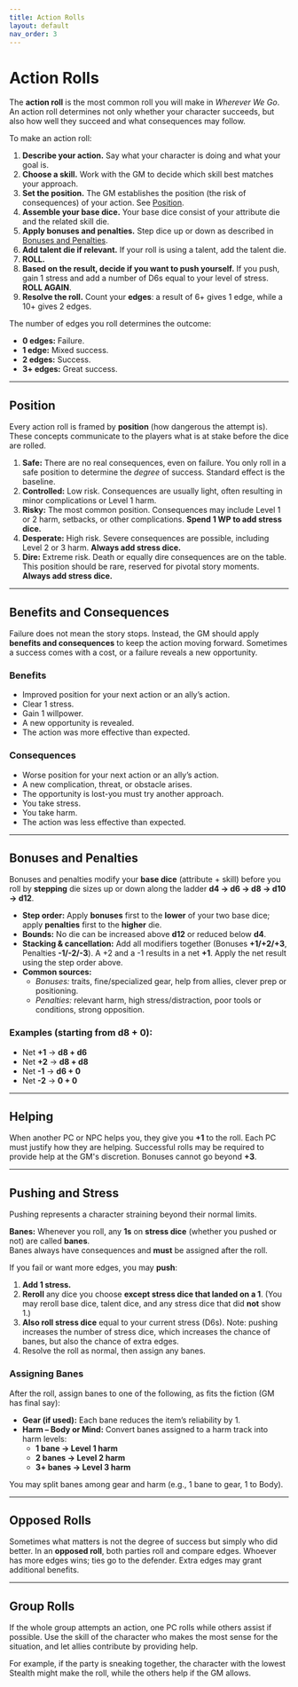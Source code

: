 ```yaml
---
title: Action Rolls
layout: default
nav_order: 3
---
```


# Action Rolls

The **action roll** is the most common roll you will make in *Wherever We Go*. An action roll determines not only whether your character succeeds, but also how well they succeed and what consequences may follow.

To make an action roll:

1. **Describe your action.** Say what your character is doing and what your goal is.
2. **Choose a skill.** Work with the GM to decide which skill best matches your approach.
3. **Set the position.** The GM establishes the position (the risk of consequences) of your action. See [Position](#position).
4. **Assemble your base dice.** Your base dice consist of your attribute die and the related skill die.
5. **Apply bonuses and penalties.** Step dice up or down as described in [Bonuses and Penalties](#bonuses-and-penalties).
6. **Add talent die if relevant.** If your roll is using a talent, add the talent die.
7. **ROLL.**
8. **Based on the result, decide if you want to push yourself.** If you push, gain 1 stress and add a number of D6s equal to your level of stress. **ROLL AGAIN**.
9. **Resolve the roll.** Count your **edges**: a result of 6+ gives 1 edge, while a 10+ gives 2 edges.

The number of edges you roll determines the outcome:

- **0 edges:** Failure.
- **1 edge:** Mixed success.
- **2 edges:** Success.
- **3+ edges:** Great success.

---

## Position

Every action roll is framed by **position** (how dangerous the attempt is). These concepts communicate to the players what is at stake before the dice are rolled.

1. **Safe:** There are no real consequences, even on failure. You only roll in a safe position to determine the *degree* of success. Standard effect is the baseline.
2. **Controlled:** Low risk. Consequences are usually light, often resulting in minor complications or Level 1 harm.
3. **Risky:** The most common position. Consequences may include Level 1 or 2 harm, setbacks, or other complications. **Spend 1 WP to add stress dice.**
4. **Desperate:** High risk. Severe consequences are possible, including Level 2 or 3 harm. **Always add stress dice.**
5. **Dire:** Extreme risk. Death or equally dire consequences are on the table. This position should be rare, reserved for pivotal story moments. **Always add stress dice.**

---

## Benefits and Consequences

Failure does not mean the story stops. Instead, the GM should apply **benefits and consequences** to keep the action moving forward. Sometimes a success comes with a cost, or a failure reveals a new opportunity.

### Benefits
- Improved position for your next action or an ally’s action.
- Clear 1 stress.
- Gain 1 willpower.
- A new opportunity is revealed.
- The action was more effective than expected.

### Consequences
- Worse position for your next action or an ally’s action.
- A new complication, threat, or obstacle arises.
- The opportunity is lost-you must try another approach.
- You take stress.
- You take harm.
- The action was less effective than expected.

---

## Bonuses and Penalties

Bonuses and penalties modify your **base dice** (attribute + skill) before you roll by **stepping** die sizes up or down along the ladder **d4 → d6 → d8 → d10 → d12**.

- **Step order:** Apply **bonuses** first to the **lower** of your two base dice; apply **penalties** first to the **higher** die.
- **Bounds:** No die can be increased above **d12** or reduced below **d4**.
- **Stacking & cancellation:** Add all modifiers together (Bonuses **+1/+2/+3**, Penalties **-1/-2/-3**). A +2 and a -1 results in a net **+1**. Apply the net result using the step order above.
- **Common sources:**  
  - *Bonuses:* traits, fine/specialized gear, help from allies, clever prep or positioning.  
  - *Penalties:* relevant harm, high stress/distraction, poor tools or conditions, strong opposition.

### Examples (starting from d8 + 0):
- Net **+1** → **d8 + d6**  
- Net **+2** → **d8 + d8**  
- Net **-1** → **d6 + 0**  
- Net **-2** → **0 + 0**

---

## Helping

When another PC or NPC helps you, they give you **+1** to the roll. Each PC must justify how they are helping. Successful rolls may be required to provide help at the GM's discretion. Bonuses cannot go beyond **+3**.

---

## Pushing and Stress

Pushing represents a character straining beyond their normal limits.

**Banes:** Whenever you roll, any **1s** on **stress dice** (whether you pushed or not) are called **banes**.  
Banes always have consequences and **must** be assigned after the roll.

If you fail or want more edges, you may **push**:

1. **Add 1 stress.**
2. **Reroll** any dice you choose **except stress dice that landed on a 1**.
   (You may reroll base dice, talent dice, and any stress dice that did **not** show 1.)
3. **Also roll stress dice** equal to your current stress (D6s).
   Note: pushing increases the number of stress dice, which increases the chance of banes, but also the chance of extra edges.
4. Resolve the roll as normal, then assign any banes.

### Assigning Banes
After the roll, assign banes to one of the following, as fits the fiction (GM has final say):

- **Gear (if used):** Each bane reduces the item’s reliability by 1.
- **Harm – Body or Mind:** Convert banes assigned to a harm track into harm levels:
  - **1 bane → Level 1 harm**
  - **2 banes → Level 2 harm**
  - **3+ banes → Level 3 harm**

You may split banes among gear and harm (e.g., 1 bane to gear, 1 to Body).

---

## Opposed Rolls

Sometimes what matters is not the degree of success but simply who did better. In an **opposed roll**, both parties roll and compare edges. Whoever has more edges wins; ties go to the defender. Extra edges may grant additional benefits.

---

## Group Rolls

If the whole group attempts an action, one PC rolls while others assist if possible. Use the skill of the character who makes the most sense for the situation, and let allies contribute by providing help.

For example, if the party is sneaking together, the character with the lowest Stealth might make the roll, while the others help if the GM allows.
